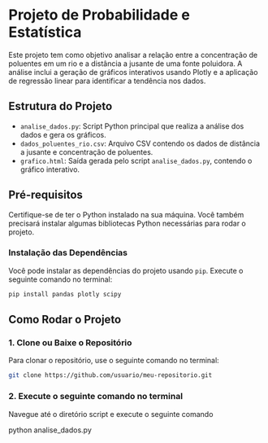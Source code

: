 # Projeto de Probabilidade e Estatística

Este projeto tem como objetivo analisar a relação entre a concentração de poluentes em um rio e a distância a jusante de uma fonte poluidora. A análise inclui a geração de gráficos interativos usando Plotly e a aplicação de regressão linear para identificar a tendência nos dados.

## Estrutura do Projeto

- `analise_dados.py`: Script Python principal que realiza a análise dos dados e gera os gráficos.
- `dados_poluentes_rio.csv`: Arquivo CSV contendo os dados de distância a jusante e concentração de poluentes.
- `grafico.html`: Saída gerada pelo script `analise_dados.py`, contendo o gráfico interativo.

## Pré-requisitos

Certifique-se de ter o Python instalado na sua máquina. Você também precisará instalar algumas bibliotecas Python necessárias para rodar o projeto.

### Instalação das Dependências

Você pode instalar as dependências do projeto usando `pip`. Execute o seguinte comando no terminal:

```bash
pip install pandas plotly scipy
```

## Como Rodar o Projeto

### 1. Clone ou Baixe o Repositório

Para clonar o repositório, use o seguinte comando no terminal:

```bash
git clone https://github.com/usuario/meu-repositorio.git
```

### 2. Execute o seguinte comando no terminal

Navegue até o diretório script e execute o seguinte comando

python analise_dados.py
